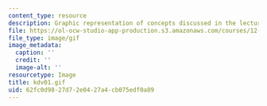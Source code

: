 ```yaml
---
content_type: resource
description: Graphic representation of concepts discussed in the lecture notes.
file: https://ol-ocw-studio-app-production.s3.amazonaws.com/courses/12-820-turbulence-in-the-ocean-and-atmosphere-spring-2007/62fc0d9827d72e0427a4cb075edf0a89_kdv01.gif
file_type: image/gif
image_metadata:
  caption: ''
  credit: ''
  image-alt: ''
resourcetype: Image
title: kdv01.gif
uid: 62fc0d98-27d7-2e04-27a4-cb075edf0a89
---
```

